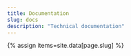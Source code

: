 ```yaml
---
title: Documentation
slug: docs
description: "Technical documentation"
---
```

{% assign items=site.data[page.slug] %}
